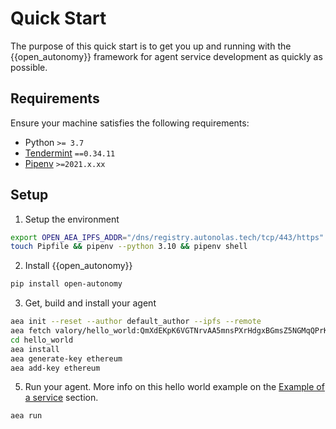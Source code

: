# Quick Start

The purpose of this quick start is to get you up and running with the {{open_autonomy}} framework for agent service development as quickly as possible.

## Requirements

Ensure your machine satisfies the following requirements:

- Python `>= 3.7`
- [Tendermint](https://docs.tendermint.com/master/introduction/install.html) `==0.34.11`
- [Pipenv](https://pipenv.pypa.io/en/latest/install/) `>=2021.x.xx`

## Setup

1. Setup the environment
```bash
export OPEN_AEA_IPFS_ADDR="/dns/registry.autonolas.tech/tcp/443/https"
touch Pipfile && pipenv --python 3.10 && pipenv shell
```

2. Install {{open_autonomy}}
```bash
pip install open-autonomy
```

3. Get, build and install your agent
```bash
aea init --reset --author default_author --ipfs --remote
aea fetch valory/hello_world:QmXdEKpK6VGTNrvAA5mnsPXrHdgxBGmsZ5NGMqQPrKspFd --remote
cd hello_world
aea install
aea generate-key ethereum
aea add-key ethereum
```

5. Run your agent. More info on this hello world example on the [Example of a service](https://docs.autonolas.network/service_example/) section.
```bash
aea run
```
